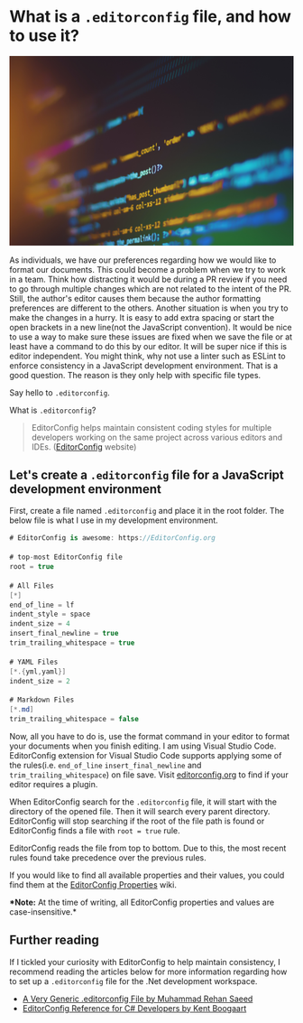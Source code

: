 # What is a `.editorconfig` file, and how to use it?

![cover-image](./cover-image.jpg)

As individuals, we have our preferences regarding how we would like to format our documents. This could become a problem when we try to work in a team. Think how distracting it would be during a PR review if you need to go through multiple changes which are not related to the intent of the PR. Still, the author's editor causes them because the author formatting preferences are different to the others. Another situation is when you try to make the changes in a hurry. It is easy to add extra spacing or start the open brackets in a new line(not the JavaScript convention). It would be nice to use a way to make sure these issues are fixed when we save the file or at least have a command to do this by our editor. It will be super nice if this is editor independent. You might think, why not use a linter such as ESLint to enforce consistency in a JavaScript development environment. That is a good question. The reason is they only help with specific file types.

Say hello to `.editorconfig`.

What is `.editorconfig`?

> EditorConfig helps maintain consistent coding styles for multiple developers working on the same project across various editors and IDEs. ([EditorConfig](https://editorconfig.org/) website)

## Let's create a `.editorconfig` file for a JavaScript development environment

First, create a file named `.editorconfig` and place it in the root folder. The below file is what I use in my development environment.

```csharp
# EditorConfig is awesome: https://EditorConfig.org

# top-most EditorConfig file
root = true

# All Files
[*]
end_of_line = lf
indent_style = space
indent_size = 4
insert_final_newline = true
trim_trailing_whitespace = true

# YAML Files
[*.{yml,yaml}]
indent_size = 2

# Markdown Files
[*.md]
trim_trailing_whitespace = false
```

Now, all you have to do is, use the format command in your editor to format your documents when you finish editing. I am using Visual Studio Code. EditorConfig extension for Visual Studio Code supports applying some of the rules(i.e. `end_of_line` `insert_final_newline` and `trim_trailing_whitespace`) on file save. Visit [editorconfig.org](https://editorconfig.org/) to find if your editor requires a plugin.

When EditorConfig search for the `.editorconfig` file, it will start with the directory of the opened file. Then it will search every parent directory. EditorConfig will stop searching if the root of the file path is found or EditorConfig finds a file with `root = true` rule.

EditorConfig reads the file from top to bottom. Due to this, the most recent rules found take precedence over the previous rules.

If you would like to find all available properties and their values, you could find them at the [EditorConfig Properties](https://github.com/editorconfig/editorconfig/wiki/EditorConfig-Properties) wiki.

**\*Note:** At the time of writing, all EditorConfig properties and values are case-insensitive.\*

## Further reading

If I tickled your curiosity with EditorConfig to help maintain consistency, I recommend reading the articles below for more information regarding how to set up a `.editorconfig` file for the .Net development workspace.

- [A Very Generic .editorconfig File by Muhammad Rehan Saeed](https://rehansaeed.com/generic-editorconfig-file)
- [EditorConfig Reference for C# Developers by Kent Boogaart](https://kent-boogaart.com/blog/editorconfig-reference-for-c-developers)
